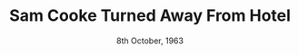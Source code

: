 ---
layout: event
title: Sam Cooke Turned Away From Hotel
category: Sam Cooke Turned Away From Hotel
year: 1963
location: Shreveport, Lousiana
date: 8th October, 1963
image: media/images/events/sam_cooke_event.jpeg
image-desc: Photo of singer Sam Cooke.
image-source: https://books.google.co.uk/books?id=KikEAAAAMBAJ&lpg=PA1&dq=intitle%3Abillboard&pg=PA1#v=onepage&q&f=false
description: Sam Cooke, who is one of the most influential soul artists made a reservation in a Holiday Inn in Louisiana, however when he got there he was turned away because he was black.
songdesc: This event, along with various other events in his life, inspired Sam Cooke to write 'A Change Is Gonna Come'
song1: A Change Is Gonna Come
---